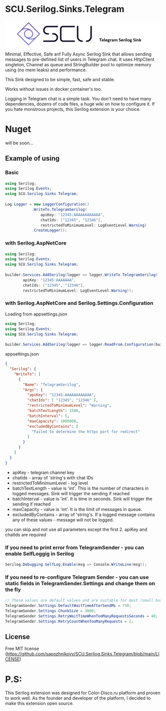 # SCU.Serilog.Sinks.Telegram
![Tg Sink Logo](https://github.com/sapozhnikovv/SCU.Serilog.Sinks.Telegram/blob/main/img/tg.sink.png)
Minimal, Effective, Safe anf Fully Async Serilog Sink that allows sending messages to pre-defined list of users in Telegram chat. 
It uses HttpClient singleton, Channel as queue and StringBuilder pool to optimize memory using (no mem leaks) and performance. 

This Sink designed to be simple, fast, safe and stable. 

Works without issues in docker container's too.

Logging in Telegram chat is a simple task. You don't need to have many dependencies, dozens of code files, a huge wiki on how to configure it. If you hate monstrous projects, this Serilog extension is your choice.

# Nuget
will be soon...

## Example of using
### Basic

```c#
using Serilog;
using Serilog.Events;
using SCU.Serilog.Sinks.Telegram;

Log.Logger = new LoggerConfiguration()
            .WriteTo.TelegramSerilog(
                apiKey: "12345:AAAAAAAAAAAA",
                chatIds: ["12345", "12346"],
                restrictedToMinimumLevel: LogEventLevel.Warning)
            .CreateLogger();
```

### with Serilog.AspNetCore

```c#
using Serilog;
using Serilog.Events;
using SCU.Serilog.Sinks.Telegram;

builder.Services.AddSerilog(logger => logger.WriteTo.TelegramSerilog(
        apiKey: "12345:AAAAAAA",
        chatIds: ["12345", "12346"],
        restrictedToMinimumLevel: LogEventLevel.Warning));
```

### with Serilog.AspNetCore and Serilog.Settings.Configuration
Loading from appsettings.json

```c#
using Serilog;
using Serilog.Events;
using SCU.Serilog.Sinks.Telegram;

builder.Services.AddSerilog(logger => logger.ReadFrom.Configuration(builder.Configuration));
```

appsettings.json
```json
{
  "Serilog": {
    "WriteTo": [
      {
        "Name": "TelegramSerilog",
        "Args": {
          "apiKey": "12345:AAAAAAAAAAAA",
          "chatIds": [ "12345", "12346" ],
          "restrictedToMinimumLevel": "Warning",
          "batchTextLength": 1500,
          "batchInterval": 5,
          "maxCapacity": 1000000,
          "excludedByContains": [
            "Failed to determine the https port for redirect"
          ]
        }
      }
    ]
  }
}

```

 - apiKey - telegram channel key
 - chatIds - array of 'string's with chat IDs
 - restrictedToMinimumLevel - log level
 - batchTextLength - value is 'int'. This is the number of characters in logged messages. Sink will trigger the sending if reached
 - batchInterval - value is 'int'. It is time in seconds. Sink will trigger the sending if reached
 - maxCapacity - value is 'int'. It is the limit of messages in queue.
 - excludedByContains - array of 'string's. If a logged message contains any of these values - message will not be logged.


you can skip and not use all parameters except the first 2.
apiKey and chatIds are required
  
### If you need to print error from TelegramSender - you can enable SelfLoggig in Serilog
```c#
Serilog.Debugging.SelfLog.Enable(msg => Console.WriteLine(msg));
```

### If you need to re-configure Telegram Sender - you can use static fields in TelegramSender.Settings and change them on the fly
```c#
// These values ​​are default values ​​and are suitable for most (small business) projects.
TelegramSender.Settings.DefaultWaitTimeAfterSendMs = 750;
TelegramSender.Settings.ChunkSize = 3000;
TelegramSender.Settings.RetryWaitTimeWhenTooManyRequestsSeconds = 40;
TelegramSender.Settings.RetryCountWhenTooManyRequests = 2;
```


## License
Free MIT license (https://github.com/sapozhnikovv/SCU.Serilog.Sinks.Telegram/blob/main/LICENSE)

# P.S:
This Serilog extension was designed for Color-Disco.ru platform and proven to work well. As the founder and developer of the platform, I decided to make this extension open source.
